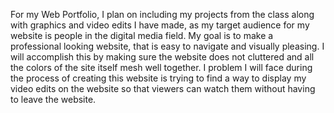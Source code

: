 For my Web Portfolio, I plan on including my projects from the class along with graphics and video edits I have made, as my target audience for my website is people in the digital media field. My goal is to make a professional looking website, that is easy to navigate and visually pleasing. I will accomplish this by making sure the website does not cluttered and all the colors of the site itself mesh well together. I problem I will face during the process of creating this website is trying to find a way to display my video edits on the website so that viewers can watch them without having to leave the website. 
